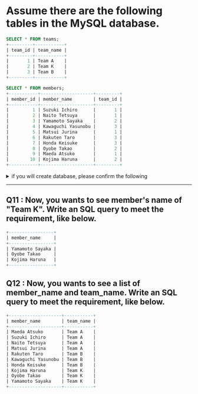 # Assume there are the following tables in the MySQL database.

```sql
SELECT * FROM teams;
+---------+-----------+
| team_id | team_name |
+---------+-----------+
|       1 | Team A    |
|       2 | Team K    |
|       3 | Team B    |
+---------+-----------+
```
```sql
SELECT * FROM members;
+-----------+--------------------+---------+
| member_id | member_name        | team_id |
+-----------+--------------------+---------+
|         1 | Suzuki Ichiro      |       1 |
|         2 | Naito Tetsuya      |       1 |
|         3 | Yamamoto Sayaka    |       2 |
|         4 | Kawaguchi Yasunobu |       3 |
|         5 | Matsui Jurina      |       1 |
|         6 | Rakuten Taro       |       3 |
|         7 | Honda Keisuke      |       3 |
|         8 | Oyobe Takao        |       2 |
|         9 | Maeda Atsuko       |       1 |
|        10 | Kojima Haruna      |       2 |
+-----------+--------------------+---------+
```

<details>
<summary>if you will create database, please confirm the following</summary>

### 1. create database

```sql 
CREATE DATABASE rnewgradstest;
```

### 2. create tables

```sql 
CREATE TABLE rnewgradstest.members (
  member_id int,
  member_name varchar(100),
  team_id int
);
```
```sql 
CREATE TABLE rnewgradstest.teams (
  team_id int,
  team_name varchar(100)
);
```

### 3. insert datas

```sql
INSERT INTO rnewgradstest.members (member_id, member_name, team_id)
 VALUES ('1', 'Suzuki Ichiro', '1'),
        ('2', 'Naito Tetsuya', '1'),
        ('3', 'Yamamoto Sayaka', '2'),
        ('4', 'Kawaguchi Yasunobu', '3'),
        ('5', 'Matsui Jurina', '1'),
        ('6', 'Rakuten Taro', '3'),
        ('7', 'Honda Keisuke', '3'),
        ('8', 'Oyobe Takao', '2'),
        ('9', 'Maeda Atsuko', '1'),
        ('10', 'Kojima Haruna', '2');
```
```sql 
INSERT INTO rnewgradstest.teams (team_id, team_name)
  VALUES ('1', 'Team A'),
         ('2', 'Team K'),
         ('3', 'Team B');
```
</details>

- - -

## Q11 : Now, you wants to see member's name of "Team K". Write an SQL query to meet the requirement, like below.

```sql 
+-----------------+
| member_name     |
+-----------------+
| Yamamoto Sayaka |
| Oyobe Takao     |
| Kojima Haruna   |
+-----------------+
```

## Q12 : Now, you wants to see a list of member_name and team_name. Write an SQL query to meet the requirement, like below.

```sql 
+--------------------+-----------+
| member_name        | team_name |
+--------------------+-----------+
| Maeda Atsuko       | Team A    |
| Suzuki Ichiro      | Team A    |
| Naito Tetsuya      | Team A    |
| Matsui Jurina      | Team A    |
| Rakuten Taro       | Team B    |
| Kawaguchi Yasunobu | Team B    |
| Honda Keisuke      | Team B    |
| Kojima Haruna      | Team K    |
| Oyobe Takao        | Team K    |
| Yamamoto Sayaka    | Team K    |
+--------------------+-----------+
```
